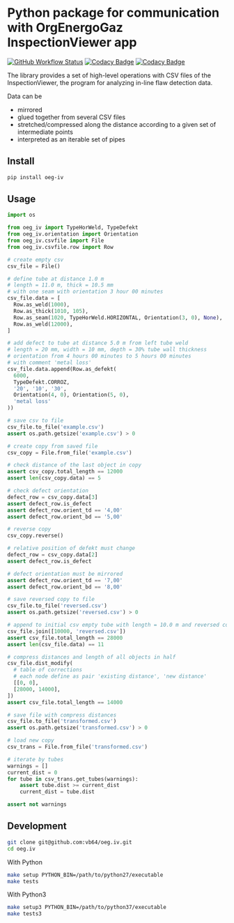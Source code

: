 # Python package for communication with OrgEnergoGaz InspectionViewer app
[![GitHub Workflow Status](https://img.shields.io/github/workflow/status/vb64/oeg.iv/oeg.iv%20tests?label=Python%202.7%203.6%203.7%203.8&style=plastic)](https://github.com/vb64/oeg.iv/actions?query=workflow%3A%22oeg.iv+tests%22)
[![Codacy Badge](https://app.codacy.com/project/badge/Grade/aa5f850432ca45408ab72c002f0689ea)](https://www.codacy.com/gh/vb64/oeg.iv/dashboard?utm_source=github.com&amp;utm_medium=referral&amp;utm_content=vb64/oeg.iv&amp;utm_campaign=Badge_Grade)
[![Codacy Badge](https://app.codacy.com/project/badge/Coverage/aa5f850432ca45408ab72c002f0689ea)](https://www.codacy.com/gh/vb64/oeg.iv/dashboard?utm_source=github.com&utm_medium=referral&utm_content=vb64/oeg.iv&utm_campaign=Badge_Coverage)

The library provides a set of high-level operations with CSV files of the InspectionViewer, the program for analyzing in-line flaw detection data.

Data can be

-   mirrored
-   glued together from several CSV files
-   stretched/compressed along the distance according to a given set of intermediate points
-   interpreted as an iterable set of pipes

## Install
```bash
pip install oeg-iv
```

## Usage

```python
import os

from oeg_iv import TypeHorWeld, TypeDefekt
from oeg_iv.orientation import Orientation
from oeg_iv.csvfile import File
from oeg_iv.csvfile.row import Row

# create empty csv
csv_file = File()

# define tube at distance 1.0 m
# length = 11.0 m, thick = 10.5 mm
# with one seam with orientation 3 hour 00 minutes
csv_file.data = [
  Row.as_weld(1000),
  Row.as_thick(1010, 105),
  Row.as_seam(1020, TypeHorWeld.HORIZONTAL, Orientation(3, 0), None),
  Row.as_weld(12000),
]

# add defect to tube at distance 5.0 m from left tube weld
# length = 20 mm, width = 10 mm, depth = 30% tube wall thickness
# orientation from 4 hours 00 minutes to 5 hours 00 minutes
# with comment 'metal loss'
csv_file.data.append(Row.as_defekt(
  6000,
  TypeDefekt.CORROZ,
  '20', '10', '30',
  Orientation(4, 0), Orientation(5, 0),
  'metal loss'
))

# save csv to file
csv_file.to_file('example.csv')
assert os.path.getsize('example.csv') > 0

# create copy from saved file
csv_copy = File.from_file('example.csv')

# check distance of the last object in copy
assert csv_copy.total_length == 12000
assert len(csv_copy.data) == 5

# check defect orientation
defect_row = csv_copy.data[3]
assert defect_row.is_defect
assert defect_row.orient_td == '4,00'
assert defect_row.orient_bd == '5,00'

# reverse copy
csv_copy.reverse()

# relative position of defekt must change
defect_row = csv_copy.data[2]
assert defect_row.is_defect

# defect orientation must be mirrored
assert defect_row.orient_td == '7,00'
assert defect_row.orient_bd == '8,00'

# save reversed copy to file
csv_file.to_file('reversed.csv')
assert os.path.getsize('reversed.csv') > 0

# append to initial csv empty tube with length = 10.0 m and reversed copy from file
csv_file.join([10000, 'reversed.csv'])
assert csv_file.total_length == 28000
assert len(csv_file.data) == 11

# compress distances and length of all objects in half
csv_file.dist_modify(
  # table of corrections
  # each node define as pair 'existing distance', 'new distance'
  [[0, 0],
  [28000, 14000],
])
assert csv_file.total_length == 14000

# save file with compress distances
csv_file.to_file('transformed.csv')
assert os.path.getsize('transformed.csv') > 0

# load new copy
csv_trans = File.from_file('transformed.csv')

# iterate by tubes
warnings = []
current_dist = 0
for tube in csv_trans.get_tubes(warnings):
    assert tube.dist >= current_dist
    current_dist = tube.dist

assert not warnings
```

## Development

```bash
git clone git@github.com:vb64/oeg.iv.git
cd oeg.iv
```

With Python

```bash
make setup PYTHON_BIN=/path/to/python27/executable
make tests
```

With Python3

```bash
make setup3 PYTHON_BIN=/path/to/python37/executable
make tests3
```
